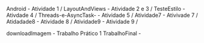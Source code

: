 Android - Atividade 1 /
LayoutAndViews - Atividade 2 e 3 /
TesteEstilo - Ativdade 4 /
Threads-e-AsyncTask- - Atividade 5 /
Atividade7 - Ativivade 7 / 
Atidadade8 - Atividade 8 /
Atividade9 - Atividade 9 /

downloadImagem - Trabalho Prático 1
TrabalhoFinal - 

